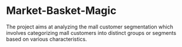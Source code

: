# Market-Basket-Magic
The project aims at analyzing the mall customer segmentation which involves categorizing mall customers into distinct groups or segments based on various characteristics.
